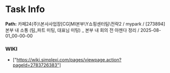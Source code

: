 # Task Info

**Path:** 카페24(주)\본사사업장\[CG]MI본부\Y쇼핑센터팀\전략2 / mypark / [273894] 본부 내 소통 (팀_파트 미팅, 대표님 미팅) _ 본부 내 회의 전 아젠다 정리 / 2025-08-01_00-00-00

### WIKI
- ["https://wiki.simplexi.com/pages/viewpage.action?pageId=2783726383"]

